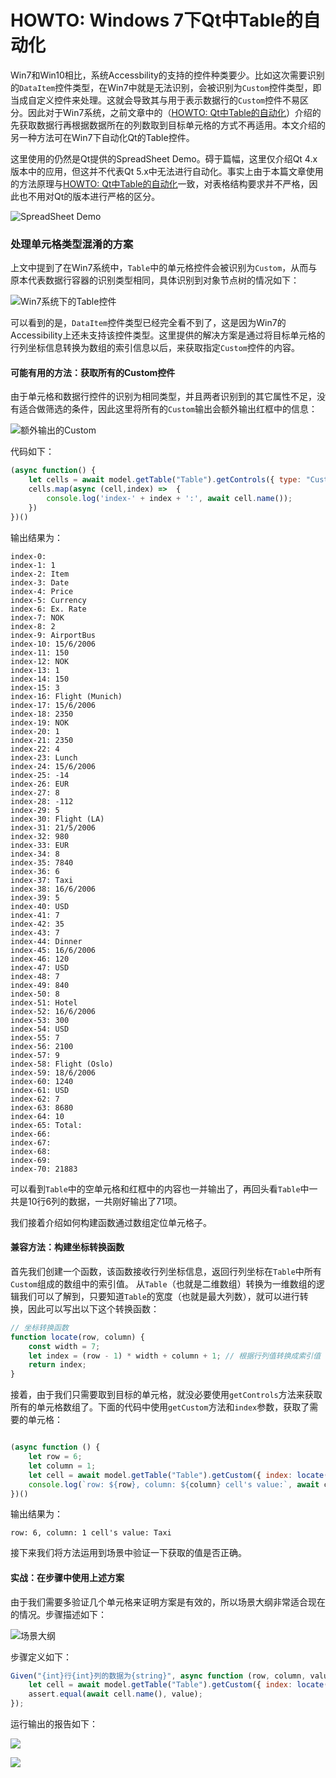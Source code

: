 # HOWTO: Windows 7下Qt中Table的自动化

Win7和Win10相比，系统Accessbility的支持的控件种类要少。比如这次需要识别的`DataItem`控件类型，在Win7中就是无法识别，会被识别为`Custom`控件类型，即当成自定义控件来处理。这就会导致其与用于表示数据行的`Custom`控件不易区分。因此对于Win7系统，之前文章中的（[HOWTO: Qt中Table的自动化](qt_table.md)）介绍的先获取数据行再根据数据所在的列数取到目标单元格的方式不再适用。本文介绍的另一种方法可在Win7下自动化Qt的Table控件。

这里使用的仍然是Qt提供的SpreadSheet Demo。碍于篇幅，这里仅介绍Qt 4.x版本中的应用，但这并不代表Qt 5.x中无法进行自动化。事实上由于本篇文章使用的方法原理与[HOWTO: Qt中Table的自动化](qt_table.md)一致，对表格结构要求并不严格，因此也不用对Qt的版本进行严格的区分。

![SpreadSheet Demo](assets/win7_table/spreadsheet_custom.png)

### 处理单元格类型混淆的方案

上文中提到了在Win7系统中，`Table`中的单元格控件会被识别为`Custom`，从而与原本代表数据行容器的识别类型相同，具体识别到对象节点树的情况如下：

![Win7系统下的Table控件](assets/win7_table/nodetree_qt4_win7.png)

可以看到的是，`DataItem`控件类型已经完全看不到了，这是因为Win7的Accessibility上还未支持该控件类型。这里提供的解决方案是通过将目标单元格的行列坐标信息转换为数组的索引信息以后，来获取指定`Custom`控件的内容。

#### 可能有用的方法：获取所有的Custom控件

由于单元格和数据行控件的识别为相同类型，并且两者识别到的其它属性不足，没有适合做筛选的条件，因此这里将所有的`Custom`输出会额外输出红框中的信息：

![额外输出的Custom](assets/win7_table/spreadsheet_custom.png)

代码如下：
```js
(async function() {
    let cells = await model.getTable("Table").getControls({ type: "Custom"});
    cells.map(async (cell,index) =>  {
        console.log('index-' + index + ':', await cell.name());
    })
})()
```

输出结果为：

```
index-0: 
index-1: 1
index-2: Item
index-3: Date
index-4: Price
index-5: Currency
index-6: Ex. Rate
index-7: NOK
index-8: 2
index-9: AirportBus
index-10: 15/6/2006
index-11: 150
index-12: NOK
index-13: 1
index-14: 150
index-15: 3
index-16: Flight (Munich)
index-17: 15/6/2006
index-18: 2350
index-19: NOK
index-20: 1
index-21: 2350
index-22: 4
index-23: Lunch
index-24: 15/6/2006
index-25: -14
index-26: EUR
index-27: 8
index-28: -112
index-29: 5
index-30: Flight (LA)
index-31: 21/5/2006
index-32: 980
index-33: EUR
index-34: 8
index-35: 7840
index-36: 6
index-37: Taxi
index-38: 16/6/2006
index-39: 5
index-40: USD
index-41: 7
index-42: 35
index-43: 7
index-44: Dinner
index-45: 16/6/2006
index-46: 120
index-47: USD
index-48: 7
index-49: 840
index-50: 8
index-51: Hotel
index-52: 16/6/2006
index-53: 300
index-54: USD
index-55: 7
index-56: 2100
index-57: 9
index-58: Flight (Oslo)
index-59: 18/6/2006
index-60: 1240
index-61: USD
index-62: 7
index-63: 8680
index-64: 10
index-65: Total:
index-66: 
index-67: 
index-68: 
index-69: 
index-70: 21883
```

可以看到`Table`中的空单元格和红框中的内容也一并输出了，再回头看`Table`中一共是10行6列的数据，一共刚好输出了71项。

我们接着介绍如何构建函数通过数组定位单元格子。

#### 兼容方法：构建坐标转换函数

首先我们创建一个函数，该函数接收行列坐标信息，返回行列坐标在`Table`中所有`Custom`组成的数组中的索引值。
从`Table`（也就是二维数组）转换为一维数组的逻辑我们可以了解到，只要知道`Table`的宽度（也就是最大列数），就可以进行转换，因此可以写出以下这个转换函数：

```js
// 坐标转换函数
function locate(row, column) {
    const width = 7;
    let index = (row - 1) * width + column + 1; // 根据行列值转换成索引值
    return index;
}
```

接着，由于我们只需要取到目标的单元格，就没必要使用`getControls`方法来获取所有的单元格数组了。下面的代码中使用`getCustom`方法和`index`参数，获取了需要的单元格：

```js

(async function () {
    let row = 6;
    let column = 1;
    let cell = await model.getTable("Table").getCustom({ index: locate(row, column) });
    console.log(`row: ${row}, column: ${column} cell's value:`, await cell.name());
})()
```

输出结果为：
```
row: 6, column: 1 cell's value: Taxi
```

接下来我们将方法运用到场景中验证一下获取的值是否正确。

#### 实战：在步骤中使用上述方案

由于我们需要多验证几个单元格来证明方案是有效的，所以场景大纲非常适合现在的情况。步骤描述如下：

![场景大纲](assets/win7_table/scenario_spreadsheet.png)

步骤定义如下：
```js
Given("{int}行{int}列的数据为{string}", async function (row, column, value) {
    let cell = await model.getTable("Table").getCustom({ index: locate(row, column) });
    assert.equal(await cell.name(), value);
});
```

运行输出的报告如下：

![](assets/win7_table/qt_table_report1.png)

![](assets/win7_table/qt_table_report.png)